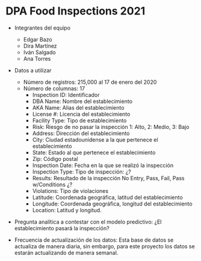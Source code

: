 # DPA Food Inspections 2021

* Integrantes del equipo
  * Edgar Bazo
  * Dira Martínez
  * Iván Salgado
  * Ana Torres
  
  
* Datos a utilizar 

  * Número de registros: 215,000 al 17 de enero del 2020
  * Número de columnas: 17
    * Inspection ID: Identificador
    * DBA Name: Nombre del establecimiento 
    * AKA Name: Alias del establecimiento
    * License #: Licencia del establecimiento 
    * Facility Type: Tipo de establecimiento
    * Risk: Riesgo de no pasar la inspección 1: Alto, 2: Medio, 3: Bajo
    * Address: Dirección del establecimiento 
    * City: Ciudad estadounidense a la que pertenece el establecimiento 
    * State: Estado al que pertenece el establecimiento
    * Zip: Código postal
    * Inspection Date: Fecha en la que se realizó la inspección 
    * Inspection Type: Tipo de inspección: ¿?
    * Results: Resultado de la inspección No Entry, Pass, Fail, Pass w/Conditions ¿?
    * Violations: Tipo de violaciones
    * Latitude: Coordenada geográfica, latitud del establecimiento 
    * Longitude: Coordenada geográfica, longitud del establecimiento 
    * Location: Latitud y longitud. 
     

* Pregunta analítica a contestar con el modelo predictivo: ¿El establecimiento pasará la inspección?


* Frecuencia de actualización de los datos: Esta base de datos se actualiza de manera diaria, sin embargo, para este proyecto los datos se estarán actualizando de manera semanal. 
